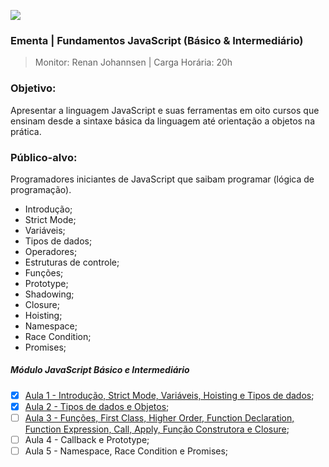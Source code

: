 ![](http://www.e-learningcenter.com/_ctrl/wp-content/uploads/JavaScript-Fundamentals.png)

### Ementa | Fundamentos JavaScript (Básico & Intermediário)
> Monitor: Renan Johannsen | 
> Carga Horária: 20h

### Objetivo:
 Apresentar a linguagem JavaScript e suas ferramentas em oito cursos que ensinam desde a sintaxe básica da linguagem até orientação a objetos na prática.

### Público-alvo:
Programadores iniciantes de JavaScript que saibam programar (lógica de programação).


- Introdução;
- Strict Mode;
- Variáveis;
- Tipos de dados;
- Operadores;
- Estruturas de controle;
- Funções;
- Prototype;
- Shadowing;
- Closure;
- Hoisting;
- Namespace;
- Race Condition;
- Promises;


##### Módulo JavaScript Básico e Intermediário

- [X] [Aula 1 - Introdução, Strict Mode, Variáveis, Hoisting e Tipos de dados](https://github.com/opensanca/trilha-javascript/blob/master/01.JavaScript/aula-01/Aula%2001%20-%20Introdu%C3%A7%C3%A3o%2C%20Strict%20Mode%2C%20Vari%C3%A1veis%20e%20Hoisting.md);
- [x] [Aula 2 - Tipos de dados e Objetos](https://github.com/opensanca/trilha-javascript/blob/master/01.JavaScript/aula-02/Aula%2002%20-%20Tipos%20de%20dados%20e%20Objetos.md);
- [ ] [Aula 3 - Funções, First Class, Higher Order, Function Declaration, Function Expression, Call, Apply, Função Construtora e Closure](https://github.com/opensanca/trilha-javascript/blob/master/01.JavaScript/aula-03/Aula%2003%20-%20Estruturas%20de%20controle%2C%20Fun%C3%A7%C3%B5es%20e%20Closure.md);
- [ ] Aula 4 - Callback e Prototype;
- [ ] Aula 5 - Namespace, Race Condition e Promises;
